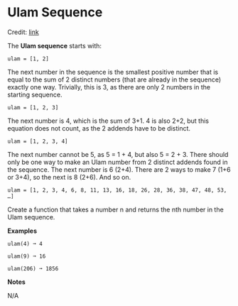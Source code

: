 Ulam Sequence
=============
Credit: [link](https://edabit.com/challenge/RkicZ4kkcSx8K3d4e)

The **Ulam sequence** starts with:

    ulam = [1, 2]

The next number in the sequence is the smallest positive number that is equal to the sum of 2 distinct numbers (that are already in the sequence) exactly one way. Trivially, this is 3, as there are only 2 numbers in the starting sequence.

    ulam = [1, 2, 3]

The next number is 4, which is the sum of 3+1. 4 is also 2+2, but this equation does not count, as the 2 addends have to be distinct.

    ulam = [1, 2, 3, 4]

The next number cannot be 5, as 5 = 1 + 4, but also 5 = 2 + 3. There should only be one way to make an Ulam number from 2 distinct addends found in the sequence. The next number is 6 (2+4). There are 2 ways to make 7 (1+6 or 3+4), so the next is 8 (2+6). And so on.

    ulam = [1, 2, 3, 4, 6, 8, 11, 13, 16, 18, 26, 28, 36, 38, 47, 48, 53, …]

Create a function that takes a number n and returns the nth number in the Ulam sequence.

**Examples**


    ulam(4) ➞ 4

    ulam(9) ➞ 16

    ulam(206) ➞ 1856

**Notes**

N/A
